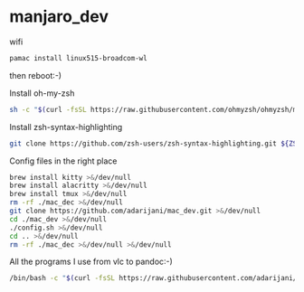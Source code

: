 # manjaro_dev

wifi
```sh
pamac install linux515-broadcom-wl
```
then reboot:-)

Install oh-my-zsh
```sh
sh -c "$(curl -fsSL https://raw.githubusercontent.com/ohmyzsh/ohmyzsh/master/tools/install.sh)"
```
Install zsh-syntax-highlighting
```sh
git clone https://github.com/zsh-users/zsh-syntax-highlighting.git ${ZSH_CUSTOM:-~/.oh-my-zsh/custom}/plugins/zsh-syntax-highlighting
```
Config files in the right place
```sh
brew install kitty >&/dev/null
brew install alacritty >&/dev/null
brew install tmux >&/dev/null
rm -rf ./mac_dec >&/dev/null
git clone https://github.com/adarijani/mac_dev.git >&/dev/null
cd ./mac_dev >&/dev/null
./config.sh >&/dev/null
cd .. >&/dev/null
rm -rf ./mac_dec >&/dev/null >&/dev/null
```

All the programs I use from vlc to pandoc:-)
```sh
/bin/bash -c "$(curl -fsSL https://raw.githubusercontent.com/adarijani/mac_dev/main/backup.sh)"
```

